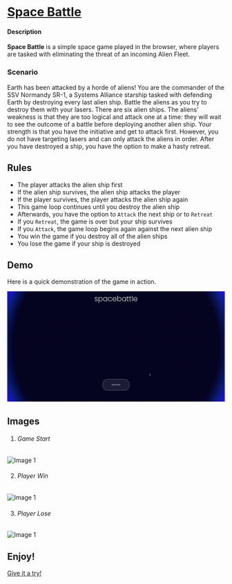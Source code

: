 # [Space Battle](https://bryandevelops.github.io/Space-Battle-Game/)

#### Description
**Space Battle** is a simple space game played in the browser, where players are tasked with eliminating the threat of an incoming Alien Fleet. 

### Scenario
Earth has been attacked by a horde of aliens! You are the commander of the SSV Normandy SR-1, a Systems Alliance starship tasked with defending Earth by destroying every last alien ship.
Battle the aliens as you try to destroy them with your lasers.
There are six alien ships. The aliens' weakness is that they are too logical and attack one at a time: they will wait to see the outcome of a battle before deploying another alien ship. Your strength is that you have the initiative and get to attack first. However, you do not have targeting lasers and can only attack the aliens in order. After you have destroyed a ship, you have the option to make a hasty retreat.

## Rules
- The player attacks the alien ship first
- If the alien ship survives, the alien ship attacks the player
- If the player survives, the player attacks the alien ship again
- This game loop continues until you destroy the alien ship
- Afterwards, you have the option to `Attack` the next ship or to `Retreat`
- If you `Retreat`, the game is over but your ship survives
- If you `Attack`, the game loop begins again against the next alien ship
- You win the game if you destroy all of the alien ships
- You lose the game if your ship is destroyed

## Demo

Here is a quick demonstration of the game in action.

![Demo 1](assets/demo.gif)

## Images

1. ###### Game Start

![Image 1](assets/image-1.jpeg)

2. ###### Player Win

![Image 1](assets/image-2.jpeg)

3. ###### Player Lose

![Image 1](assets/image-3.jpeg)

## Enjoy!

[Give it a try!](https://bryandevelops.github.io/Space-Battle-Game/)
